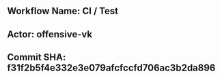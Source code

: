
## Workflow Name: CI / Test 
## Actor: offensive-vk 
## Commit SHA: f31f2b5f4e332e3e079afcfccfd706ac3b2da896 
